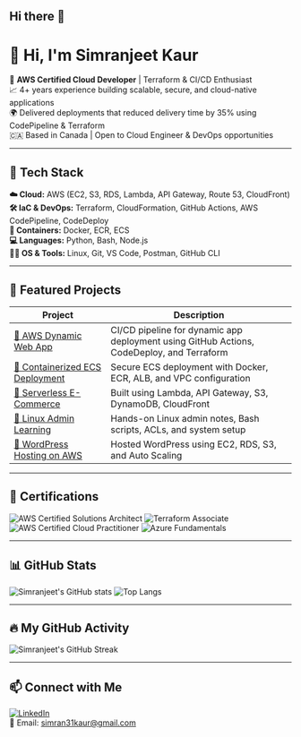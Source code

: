 ## Hi there 👋
# 👋 Hi, I'm Simranjeet Kaur

🚀 **AWS Certified Cloud Developer** | Terraform & CI/CD Enthusiast  
📈 4+ years experience building scalable, secure, and cloud-native applications  
🌍 Delivered deployments that reduced delivery time by 35% using CodePipeline & Terraform  
🇨🇦 Based in Canada | Open to Cloud Engineer & DevOps opportunities  

---

## 🧰 Tech Stack

**☁️ Cloud:** AWS (EC2, S3, RDS, Lambda, API Gateway, Route 53, CloudFront)  
**🛠️ IaC & DevOps:** Terraform, CloudFormation, GitHub Actions, AWS CodePipeline, CodeDeploy  
**🐳 Containers:** Docker, ECR, ECS  
**💻 Languages:** Python, Bash, Node.js  
**🧑‍💻 OS & Tools:** Linux, Git, VS Code, Postman, GitHub CLI  

---

## 🚀 Featured Projects

| Project | Description |
|--------|-------------|
| [🔗 AWS Dynamic Web App](https://github.com/Simran-Kaur1996/AWS-Dynamic-Web-App) | CI/CD pipeline for dynamic app deployment using GitHub Actions, CodeDeploy, and Terraform |
| [🔗 Containerized ECS Deployment](https://github.com/Simran-Kaur1996/docker-ecr-ecs-deployment) | Secure ECS deployment with Docker, ECR, ALB, and VPC configuration |
| [🔗 Serverless E-Commerce](https://github.com/Simran-Kaur1996/cloud-cart) | Built using Lambda, API Gateway, S3, DynamoDB, CloudFront |
| [🔗 Linux Admin Learning](https://github.com/Simran-Kaur1996/Linux-Admin-Learning) | Hands-on Linux admin notes, Bash scripts, ACLs, and system setup |
| [🔗 WordPress Hosting on AWS](https://github.com/Simran-Kaur1996/wordpress-aws-hosting) | Hosted WordPress using EC2, RDS, S3, and Auto Scaling |

---

## 📜 Certifications

![AWS Certified Solutions Architect](https://img.shields.io/badge/AWS-Solutions_Architect_Associate-yellow?style=for-the-badge&logo=amazonaws)
![Terraform Associate](https://img.shields.io/badge/Terraform-Associate-623CE4?style=for-the-badge&logo=terraform)
![AWS Certified Cloud Practitioner](https://img.shields.io/badge/AWS-Cloud_Practitioner-FF9900?style=for-the-badge&logo=amazonaws)
![Azure Fundamentals](https://img.shields.io/badge/Microsoft-Azure_Fundamentals-0078D4?style=for-the-badge&logo=microsoftazure)

---

## 📊 GitHub Stats

![Simranjeet's GitHub stats](https://github-readme-stats.vercel.app/api?username=Simran-Kaur1996&show_icons=true&theme=default)
![Top Langs](https://github-readme-stats.vercel.app/api/top-langs/?username=Simran-Kaur1996&layout=compact)

---

## 🔥 My GitHub Activity

![Simranjeet's GitHub Streak](https://streak-stats.demolab.com?user=Simran-Kaur1996&theme=default)

---

## 📫 Connect with Me


[![LinkedIn](https://img.shields.io/badge/LinkedIn-blue?style=flat&logo=linkedin&labelColor=blue)](https://linkedin.com/in/simranjeetkaur31)  
📧 Email: simran31kaur@gmail.com
